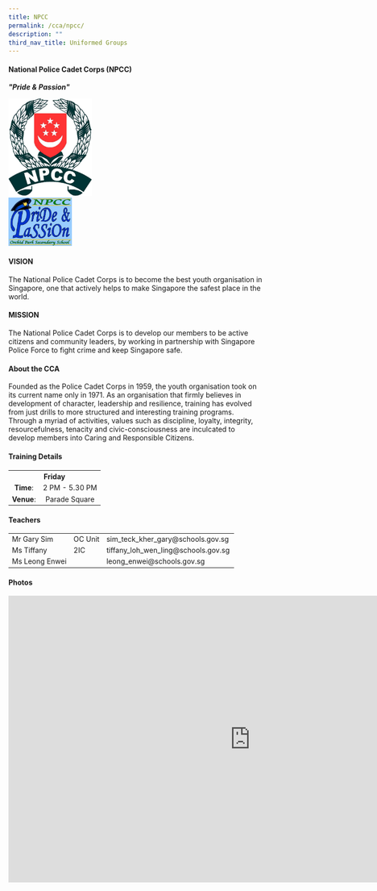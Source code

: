 ```yaml
---
title: NPCC
permalink: /cca/npcc/
description: ""
third_nav_title: Uniformed Groups
---
```



<h4>National Police Cadet Corps (NPCC)</h4>
<p><strong><em>"Pride &amp; Passion"</em></strong></p>
<img style="width: 33%;" src="/images/npcc.jpg" /><br>
<img style="width: 25%;" src="/images/npcc1.jpg" />
<h4><strong>VISION</strong></h4>
<p>The National Police Cadet Corps is to become the best youth organisation in Singapore, one that actively helps to make Singapore the safest place in the world.</p>
<h4><strong>MISSION</strong></h4>
<p>The National Police Cadet Corps is to develop our members to be active citizens and community leaders, by working in partnership with Singapore Police Force to fight crime and keep Singapore safe.</p>
<h4>About the CCA</h4>
<p>Founded as the Police Cadet Corps in 1959, the youth organisation took on its current name only in 1971. As an organisation that firmly believes in development of character, leadership and resilience, training has evolved from just drills to more structured and interesting training programs. Through a myriad of activities, values such as discipline, loyalty, integrity, resourcefulness, tenacity and civic-consciousness are inculcated to develop members into Caring and Responsible Citizens.</p>
<h4>Training Details</h4>
<table>
<tbody>
<tr>
<th style="text-align: center;" colspan="2">Friday</th>
</tr>
<tr>
<td style="text-align: center;"><strong>Time</strong>:</td>
<td style="text-align: center;">2 PM - 5.30 PM</td>
</tr>
<tr>
<td style="text-align: center;"><strong>Venue</strong>:</td>
<td style="text-align: center;">Parade Square</td>
</tr>
</tbody>
</table>
<h4>Teachers</h4>
<div>
<table>
<tbody>
<tr>
<td>Mr Gary Sim</td>
<td>OC Unit</td>
<td>sim_teck_kher_gary@schools.gov.sg&nbsp;</td>
</tr>
<tr>
<td>Ms Tiffany</td>
<td>2IC</td>
<td>tiffany_loh_wen_ling@schools.gov.sg</td>
</tr>
<tr>
<td>Ms Leong Enwei</td>
<td>&nbsp;</td>
<td>leong_enwei@schools.gov.sg</td>
</tr>
</tbody>
</table>
<h4>Photos</h4>
	<iframe src="https://docs.google.com/presentation/d/e/2PACX-1vTINJpkIZy_r8S2ErmXqlGz-j3GKOWWQlILq_YIVzCbbksXE7nSPAXscgfnlwxLQrVbgQIPTZ4ictv-/embed?start=false&loop=false&delayms=10000" frameborder="0" width="960" height="569" allowfullscreen="true"></iframe>